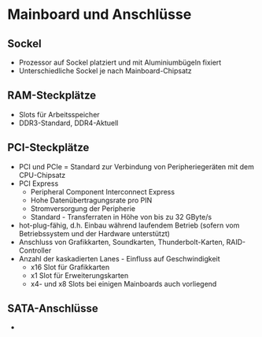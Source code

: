 # Mainboard und Anschlüsse

## Sockel
- Prozessor auf Sockel platziert und mit Aluminiumbügeln fixiert
- Unterschiedliche Sockel je nach Mainboard-Chipsatz

## RAM-Steckplätze
- Slots für Arbeitsspeicher
- DDR3-Standard, DDR4-Aktuell

## PCI-Steckplätze
- PCI und PCIe = Standard zur Verbindung von Peripheriegeräten mit dem CPU-Chipsatz
- PCI Express
  - Peripheral Component Interconnect Express
  - Hohe Datenübertragungsrate pro PIN
  - Stromversorgung der Peripherie
  - Standard - Transferraten in Höhe von bis zu 32 GByte/s
- hot-plug-fähig, d.h. Einbau während laufendem Betrieb (sofern vom Betriebssystem und der Hardware unterstützt)
- Anschluss von Grafikkarten, Soundkarten, Thunderbolt-Karten, RAID-Controller
- Anzahl der kaskadierten Lanes - Einfluss auf Geschwindigkeit
  - x16 Slot für Grafikkarten
  - x1 Slot für Erweiterungskarten
  - x4- und x8 Slots bei einigen Mainboards auch vorliegend

## SATA-Anschlüsse
- 
